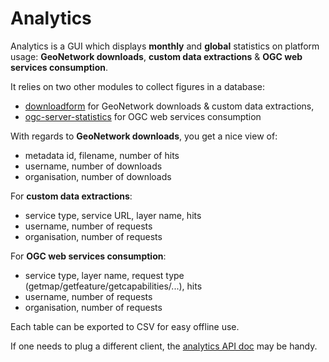 Analytics
=========

Analytics is a GUI which displays **monthly** and **global** statistics on platform usage: **GeoNetwork downloads**, **custom data extractions** & **OGC web services consumption**.


It relies on two other modules to collect figures in a database:
 * [downloadform](downloadform/README.md) for GeoNetwork downloads & custom data extractions,
 * [ogc-server-statistics](ogc-server-statistics/README.md) for OGC web services consumption


With regards to **GeoNetwork downloads**, you get a nice view of:
 * metadata id, filename, number of hits
 * username, number of downloads
 * organisation, number of downloads

For **custom data extractions**:
 * service type, service URL, layer name, hits
 * username, number of requests
 * organisation, number of requests
 
For **OGC web services consumption**:
 * service type, layer name, request type (getmap/getfeature/getcapabilities/...), hits
 * username, number of requests
 * organisation, number of requests

Each table can be exported to CSV for easy offline use.

If one needs to plug a different client, the [analytics API doc](API.md) may be handy.